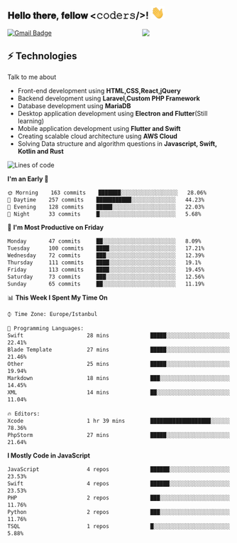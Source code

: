 <h2> 𝐇𝐞𝐥𝐥𝐨 𝐭𝐡𝐞𝐫𝐞, 𝐟𝐞𝐥𝐥𝐨𝐰 <𝚌𝚘𝚍𝚎𝚛𝚜/>! <img src="https://raw.githubusercontent.com/ABSphreak/ABSphreak/master/gifs/Hi.gif" width="30px"></h2>

<img align='right' src='https://user-images.githubusercontent.com/5713670/87202985-820dcb80-c2b6-11ea-9f56-7ec461c497c3.gif' width='200"'>

[![Gmail Badge](https://img.shields.io/badge/-osein.wtr@gmail.com-c14438?style=flat-square&logo=Gmail&logoColor=white&link=mailto:osein.wtr@gmail.com)](mailto:osein.wtr@gmail.com)


## ⚡ Technologies
Talk to me about
- Front-end development using **HTML,CSS,React,jQuery**
- Backend development using **Laravel,Custom PHP Framework**
- Database development using **MariaDB**
- Desktop application development using **Electron and Flutter**(Still learning)
- Mobile application development using **Flutter and Swift**
- Creating scalable cloud architecture using **AWS Cloud**
- Solving Data structure and algorithm questions in **Javascript, Swift, Kotlin and Rust**

<!--## Hello World!! 🤔
- 💬 Ask me about anything an everything.
- 📫 Read my blogs: [Harsh Blog](https://harshblog.xyz)
- 🎯 Portfolio site: [Portfolio](https://harshkumarkhatri.github.io/Portfolio-Site/index.html)
- 🔔 Subscribe:- [Harsh Kumar Khatri](https://www.youtube.com/channel/UCKNtMU9M559bmXxKoT6YeJw)
- ⚡ Fun fact: Internet users blink less than usual.-->

<!--START_SECTION:waka-->
![Lines of code](https://img.shields.io/badge/From%20Hello%20World%20I%27ve%20Written-26.2%20million%20lines%20of%20code-blue)

**I'm an Early 🐤** 

```text
🌞 Morning    163 commits    ███████░░░░░░░░░░░░░░░░░░   28.06% 
🌆 Daytime    257 commits    ███████████░░░░░░░░░░░░░░   44.23% 
🌃 Evening    128 commits    █████░░░░░░░░░░░░░░░░░░░░   22.03% 
🌙 Night      33 commits     █░░░░░░░░░░░░░░░░░░░░░░░░   5.68%

```
📅 **I'm Most Productive on Friday** 

```text
Monday       47 commits     ██░░░░░░░░░░░░░░░░░░░░░░░   8.09% 
Tuesday      100 commits    ████░░░░░░░░░░░░░░░░░░░░░   17.21% 
Wednesday    72 commits     ███░░░░░░░░░░░░░░░░░░░░░░   12.39% 
Thursday     111 commits    ████░░░░░░░░░░░░░░░░░░░░░   19.1% 
Friday       113 commits    ████░░░░░░░░░░░░░░░░░░░░░   19.45% 
Saturday     73 commits     ███░░░░░░░░░░░░░░░░░░░░░░   12.56% 
Sunday       65 commits     ██░░░░░░░░░░░░░░░░░░░░░░░   11.19%

```


📊 **This Week I Spent My Time On** 

```text
⌚︎ Time Zone: Europe/Istanbul

💬 Programming Languages: 
Swift                    28 mins             █████░░░░░░░░░░░░░░░░░░░░   22.41% 
Blade Template           27 mins             █████░░░░░░░░░░░░░░░░░░░░   21.46% 
Other                    25 mins             █████░░░░░░░░░░░░░░░░░░░░   19.94% 
Markdown                 18 mins             ███░░░░░░░░░░░░░░░░░░░░░░   14.45% 
XML                      14 mins             ██░░░░░░░░░░░░░░░░░░░░░░░   11.04%

🔥 Editors: 
Xcode                    1 hr 39 mins        ███████████████████░░░░░░   78.36% 
PhpStorm                 27 mins             █████░░░░░░░░░░░░░░░░░░░░   21.64%

```

**I Mostly Code in JavaScript** 

```text
JavaScript               4 repos             ██████░░░░░░░░░░░░░░░░░░░   23.53% 
Swift                    4 repos             ██████░░░░░░░░░░░░░░░░░░░   23.53% 
PHP                      2 repos             ███░░░░░░░░░░░░░░░░░░░░░░   11.76% 
Python                   2 repos             ███░░░░░░░░░░░░░░░░░░░░░░   11.76% 
TSQL                     1 repos             █░░░░░░░░░░░░░░░░░░░░░░░░   5.88%

```



<!--END_SECTION:waka-->
